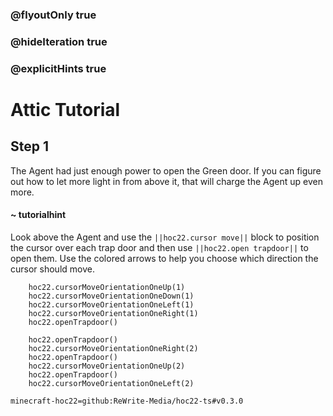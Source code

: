 ### @flyoutOnly true
### @hideIteration true
### @explicitHints true


# Attic Tutorial

## Step 1
The Agent had just enough power to open the Green door. If you can figure out how to let more light in from above it, that will charge the Agent up even more.

#### ~ tutorialhint 
Look above the Agent and use the ``||hoc22.cursor move||`` block to position the cursor over each trap door and then use ``||hoc22.open trapdoor||`` to open them. Use the colored arrows to help you choose which direction the cursor should move.



```ghost
    hoc22.cursorMoveOrientationOneUp(1)
    hoc22.cursorMoveOrientationOneDown(1)
    hoc22.cursorMoveOrientationOneLeft(1)
    hoc22.cursorMoveOrientationOneRight(1)
    hoc22.openTrapdoor()
```
```template
    hoc22.openTrapdoor()
    hoc22.cursorMoveOrientationOneRight(2)
    hoc22.openTrapdoor()
    hoc22.cursorMoveOrientationOneUp(2)
    hoc22.openTrapdoor()
    hoc22.cursorMoveOrientationOneLeft(2)    
```
```package
minecraft-hoc22=github:ReWrite-Media/hoc22-ts#v0.3.0
```